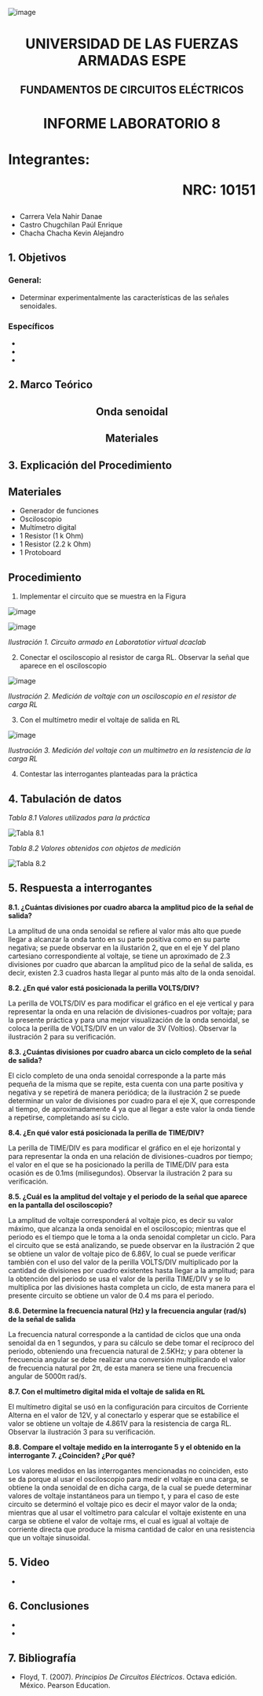 ![image](https://user-images.githubusercontent.com/93786746/140656495-1e9017c5-1622-4145-a547-0ebbe5014f3d.png)
# <p align=center> UNIVERSIDAD DE LAS FUERZAS ARMADAS ESPE 
## <p align=center> FUNDAMENTOS DE CIRCUITOS ELÉCTRICOS
# <p align=center>  INFORME LABORATORIO 8
# Integrantes: <p align=right> NRC: 10151
* Carrera Vela Nahir Danae
* Castro Chugchilan Paúl Enrique
* Chacha Chacha Kevin Alejandro
## 1. Objetivos
  ### General: 
  * Determinar experimentalmente las características de las señales senoidales.
  ### Específicos
  * 
  *
  * 
## 2. Marco Teórico
  ## <p align=center> Onda senoidal

  ## <p align=center> Materiales

## 3. Explicación del Procedimiento
   ## Materiales
 * Generador de funciones
 * Osciloscopio
 * Multímetro digital
 * 1 Resistor (1 k Ohm)
 * 1 Resistor (2.2 k Ohm)
 * 1 Protoboard
## Procedimiento
    
1) Implementar el circuito que se muestra en la Figura
    
![image](https://user-images.githubusercontent.com/93786746/153680997-6d055eb4-486c-4feb-a7bf-f8c6854accda.png)

![image](https://user-images.githubusercontent.com/93829962/153725062-bd6b78c6-7578-49db-ba5b-3c0e8bd423a3.png)

_Ilustración 1. Circuito armado en Laboratotior virtual dcaclab_
    
2) Conectar el osciloscopio al resistor de carga RL. Observar la señal que aparece en el osciloscopio
 
![image](https://user-images.githubusercontent.com/93829962/153725083-6059c94f-d4b9-4a89-81d6-424ad2d4bb81.png)

_Ilustración 2. Medición de voltaje con un osciloscopio en el resistor de carga RL_
    
3) Con el multímetro medir el voltaje de salida en RL

![image](https://user-images.githubusercontent.com/93829962/153725174-cb6b0945-de5c-4102-b336-0783a45cbe1a.png)

_Ilustración 3. Medición del voltaje con un multímetro en la resistencia de la carga RL_
    
4) Contestar las interrogantes planteadas para la práctica

## 4. Tabulación de datos
    
_Tabla 8.1 Valores utilizados para la práctica_
    
![Tabla 8.1](https://user-images.githubusercontent.com/93829962/153726874-147b6b5a-1e13-4806-81ac-21b02a0d5936.png)

_Tabla 8.2 Valores obtenidos con objetos de medición_
    
![Tabla 8.2](https://user-images.githubusercontent.com/93829962/153726878-f9153d74-7d7a-4827-b6a0-7b9fad5bed77.png)

## 5. Respuesta a interrogantes
    
**8.1. ¿Cuántas divisiones por cuadro abarca la amplitud pico de la señal de salida?**
    
La amplitud de una onda senoidal se refiere al valor más alto que puede llegar a alcanzar la onda tanto en su parte positiva como en su parte negativa; se puede observar en la ilustarión 2, que en el eje Y del plano cartesiano correspondiente al voltaje, se tiene un aproximado de 2.3 divisiones por cuadro que abarcan la amplitud pico de la señal de salida, es decir, existen 2.3 cuadros hasta llegar al punto más alto de la onda senoidal.
    
**8.2. ¿En qué valor está posicionada la perilla VOLTS/DIV?**

La perilla de VOLTS/DIV es para modificar el gráfico en el eje vertical y para representar la onda en una relación de divisiones-cuadros por voltaje; para la presente práctica y para una mejor visualización de la onda senoidal, se coloca la perilla de VOLTS/DIV en un valor de 3V (Voltios). Observar la ilustración 2 para su verificación.

**8.3. ¿Cuántas divisiones por cuadro abarca un ciclo completo de la señal de salida?**
    
El ciclo completo de una onda senoidal corresponde a la parte más pequeña de la misma que se repite, esta cuenta con una parte positiva y negativa y se repetirá de manera periódica; de la ilustración 2 se puede determinar un valor de divisiones por cuadro para el eje X, que corresponde al tiempo, de aproximadamente 4 ya que al llegar a este valor la onda tiende a repetirse, completando así su ciclo.

**8.4. ¿En qué valor está posicionada la perilla de TIME/DIV?**
 
La perilla de TIME/DIV es para modificar el gráfico en el eje horizontal y para representar la onda en una relación de divisiones-cuadros por tiempo; el valor en el que se ha posicionado la perilla de TIME/DIV para esta ocasión es de 0.1ms (milisegundos). Observar la ilustración 2 para su verificación.

**8.5. ¿Cuál es la amplitud del voltaje y el periodo de la señal que aparece en la pantalla del osciloscopio?**
    
La amplitud de voltaje corresponderá al voltaje pico, es decir su valor máximo, que alcanza la onda senoidal en el osciloscopio; mientras que el periodo es el tiempo que le toma a la onda senoidal completar un ciclo. Para el circuito que se está analizando, se puede observar en la ilustración 2 que se obtiene un valor de voltaje pico de 6.86V, lo cual se puede verificar también con el uso del valor de la perilla VOLTS/DIV multiplicado por la cantidad de divisiones por cuadro existentes hasta llegar a la amplitud; para la obtención del periodo se usa el valor de la perilla TIME/DIV y se lo multiplica por las divisiones hasta completa un ciclo, de esta manera para el presente circuito se obtiene un valor de 0.4 ms para el periodo.  
    
**8.6. Determine la frecuencia natural (Hz) y la frecuencia angular (rad/s) de la señal de salida**
    
La frecuencia natural corresponde a la cantidad de ciclos que una onda senoidal da en 1 segundos, y para su cálculo se debe tomar el recíproco del periodo, obteniendo una frecuencia natural de 2.5KHz; y para obtener la frecuencia angular se debe realizar una conversión multiplicando el valor de frecuencia natural por 2π, de esta manera se tiene una frecuencia angular de 5000π rad/s.

**8.7. Con el multímetro digital mida el voltaje de salida en RL**
 
El multímetro digital se usó en la configuración para circuitos de Corriente Alterna en el valor de 12V, y al conectarlo y esperar que se estabilice el valor se obtiene un voltaje de 4.861V para la resistencia de carga RL. Observar la ilustración 3 para su verificación.
    
**8.8. Compare el voltaje medido en la interrogante 5 y el obtenido en la interrogante 7. ¿Coinciden? ¿Por qué?**

Los valores medidos en las interrogantes mencionadas no coinciden, esto se da porque al usar el osciloscopio para medir el voltaje en una carga, se obtiene la onda senoidal de en dicha carga, de la cual se puede determinar valores de voltaje instantáneos para un tiempo t, y para el caso de este circuito se determinó el voltaje pico es decir el mayor valor de la onda; mientras que al usar el voltímetro para calcular el voltaje existente en una carga se obtiene el valor de voltaje rms, el cual es igual al voltaje de corriente directa que produce la misma cantidad de calor en una resistencia que un voltaje sinusoidal.

## 5. Video
  * 
## 6. Conclusiones
  * 
  * 
## 7. Bibliografía
    
 * Floyd, T. (2007). _Principios De Circuitos Eléctricos_. Octava edición. México. Pearson Education.
